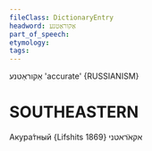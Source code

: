 ```yaml
---
fileClass: DictionaryEntry
headword: אַקוראַטנע
part_of_speech: 
etymology: 
tags: 
---
```

אַקוראַטנע
'accurate'
{RUSSIANISM}

SOUTHEASTERN
==============

Акура́тный {Lifshits 1869}	 אקא̈ראטני 
